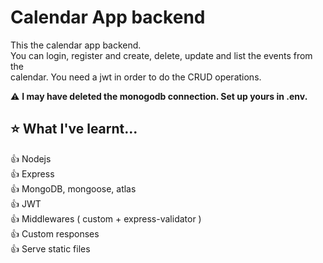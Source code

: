 # Calendar App backend
This the calendar app backend. \
You can login, register and create, delete, update and list the events from the\
calendar. You need a jwt in order to do the CRUD operations.

:warning: **I may have deleted the monogodb connection. Set up yours in .env.**

## :star: What I've learnt...

:+1: Nodejs \
:+1: Express \
:+1: MongoDB, mongoose, atlas \
:+1: JWT \
:+1: Middlewares ( custom + express-validator ) \
:+1: Custom responses \
:+1: Serve static files 
